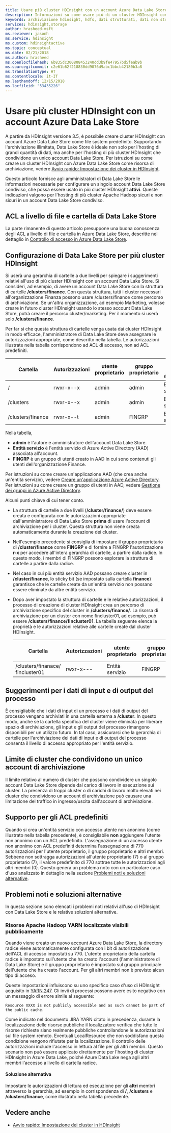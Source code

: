 ```yaml
---
title: Usare più cluster HDInsight con un account Azure Data Lake Store - Azure
description: Informazioni su come usare più di un cluster HDInsight con un singolo account Data Lake Store
keywords: archiviazione hdinsight, hdfs, dati strutturati, dati non strutturati, data lake store
services: hdinsight,storage
author: hrasheed-msft
ms.reviewer: jasonh
ms.service: hdinsight
ms.custom: hdinsightactive
ms.topic: conceptual
ms.date: 02/21/2018
ms.author: hrasheed
ms.openlocfilehash: 6b835dc300808453240dd3b9fe47957bd5feab9b
ms.sourcegitcommit: c2e61b62f218830dd9076d9abc1bbcb42180b3a8
ms.translationtype: HT
ms.contentlocale: it-IT
ms.lasthandoff: 12/15/2018
ms.locfileid: "53435226"
---
```

# <a name="use-multiple-hdinsight-clusters-with-an-azure-data-lake-store-account"></a>Usare più cluster HDInsight con un account Azure Data Lake Store

A partire da HDInsight versione 3.5, è possibile creare cluster HDInsight con account Azure Data Lake Store come file system predefinito.
Supportando l'archiviazione illimitata, Data Lake Store è ideale non solo per l'hosting di grandi quantità di dati, ma anche per l'hosting di più cluster HDInsight che condividono un unico account Data Lake Store. Per istruzioni su come creare un cluster HDInsight con Azure Data Lake Store come risorsa di archiviazione, vedere [Avvio rapido: Impostazione dei cluster in HDInsight](../storage/data-lake-storage/quickstart-create-connect-hdi-cluster.md).

Questo articolo fornisce agli amministratori di Data Lake Store le informazioni necessarie per configurare un singolo account Data Lake Store condiviso, che possa essere usato in più cluster HDInsight **attivi**. Queste indicazioni valgono per l'hosting di più cluster Apache Hadoop sicuri e non sicuri in un account Data Lake Store condiviso.


## <a name="data-lake-store-file-and-folder-level-acls"></a>ACL a livello di file e cartella di Data Lake Store

La parte rimanente di questo articolo presuppone una buona conoscenza degli ACL a livello di file e cartella in Azure Data Lake Store, descritte nel dettaglio in [Controllo di accesso in Azure Data Lake Store](../data-lake-store/data-lake-store-access-control.md).

## <a name="data-lake-store-setup-for-multiple-hdinsight-clusters"></a>Configurazione di Data Lake Store per più cluster HDInsight
Si userà una gerarchia di cartelle a due livelli per spiegare i suggerimenti relativi all'uso di più cluster HDInsight con un account Data Lake Store. Si consideri, ad esempio, di avere un account Data Lake Store con la struttura di cartelle **/clusters/finance**. Con questa struttura, tutti i cluster necessari all'organizzazione Finanza possono usare /clusters/finance come percorso di archiviazione. Se un'altra organizzazione, ad esempio Marketing, volesse creare in futuro cluster HDInsight usando lo stesso account Data Lake Store, potrà creare il percorso cluster/marketing. Per il momento si userà solo **/clusters/finance**.

Per far sì che questa struttura di cartelle venga usata dai cluster HDInsight in modo efficace, l'amministratore di Data Lake Store deve assegnare le autorizzazioni appropriate, come descritto nella tabella. Le autorizzazioni illustrate nella tabella corrispondono ad ACL di accesso, non ad ACL predefiniti. 


|Cartella  |Autorizzazioni  |utente proprietario  |gruppo proprietario  | Utente non anonimo | Autorizzazioni utente non anonimo | Gruppo non anonimo | Autorizzazioni gruppo non anonimo |
|---------|---------|---------|---------|---------|---------|---------|---------|
|/ | rwxr-x--x  |admin |admin  |Entità servizio |--x  |FINGRP   |r-x         |
|/clusters | rwxr-x--x |admin |admin |Entità servizio |--x  |FINGRP |r-x         |
|/clusters/finance | rwxr-x--t |admin |FINGRP  |Entità servizio |rwx  |-  |-     |

Nella tabella,

- **admin** è l'autore e amministratore dell'account Data Lake Store.
- **Entità servizio** è l'entità servizio di Azure Active Directory (AAD) associata all'account.
- **FINGRP** è un gruppo di utenti creato in AAD in cui sono contenuti gli utenti dell'organizzazione Finance.

Per istruzioni su come creare un'applicazione AAD (che crea anche un'entità servizio), vedere [Creare un'applicazione Azure Active Directory](../active-directory/develop/howto-create-service-principal-portal.md#create-an-azure-active-directory-application). Per istruzioni su come creare un gruppo di utenti in AAD, vedere [Gestione dei gruppi in Azure Active Directory](../active-directory/fundamentals/active-directory-groups-create-azure-portal.md).

Alcuni punti chiave di cui tener conto.

- La struttura di cartelle a due livelli (**/cluster/finance/**) deve essere creata e configurata con le autorizzazioni appropriate dall'amministratore di Data Lake Store **prima** di usare l'account di archiviazione per i cluster. Questa struttura non viene creata automaticamente durante la creazione dei cluster.
- Nell'esempio precedente si consiglia di impostare il gruppo proprietario di **/cluster/finance** come **FINGRP** e di fornire a FINGRP l'autorizzazione **r-x** per accedere all'intera gerarchia di cartelle, a partire dalla radice. In questo modo, i membri di FINGRP possono esplorare la struttura di cartelle a partire dalla radice.
- Nel caso in cui più entità servizio AAD possano creare cluster in **/cluster/finance**, lo sticky bit (se impostato sulla cartella **finance**) garantisce che le cartelle create da un'entità servizio non possano essere eliminate da altre entità servizio.
- Dopo aver impostato la struttura di cartelle e le relative autorizzazioni, il processo di creazione di cluster HDInsight crea un percorso di archiviazione specifico del cluster in **/clusters/finance/**. La risorsa di archiviazione per un cluster con nome fincluster01, ad esempio, può essere **/clusters/finance/fincluster01**. La tabella seguente elenca la proprietà e le autorizzazioni relative alle cartelle create dal cluster HDInsight.

    |Cartella  |Autorizzazioni  |utente proprietario  |gruppo proprietario  | Utente non anonimo | Autorizzazioni utente non anonimo | Gruppo non anonimo | Autorizzazioni gruppo non anonimo |
    |---------|---------|---------|---------|---------|---------|---------|---------|
    |/clusters/finanace/ fincluster01 | rwxr-x---  |Entità servizio |FINGRP  |- |-  |-   |-  | 
   


## <a name="recommendations-for-job-input-and-output-data"></a>Suggerimenti per i dati di input e di output del processo

È consigliabile che i dati di input di un processo e i dati di output del processo vengano archiviati in una cartella esterna a **/cluster**. In questo modo, anche se la cartella specifica del cluster viene eliminata per liberare spazio di archiviazione, gli input e gli output del processo rimangono disponibili per un utilizzo futuro. In tal caso, assicurarsi che la gerarchia di cartelle per l'archiviazione dei dati di input e di output del processo consenta il livello di accesso appropriato per l'entità servizio.

## <a name="limit-on-clusters-sharing-a-single-storage-account"></a>Limite di cluster che condividono un unico account di archiviazione

Il limite relativo al numero di cluster che possono condividere un singolo account Data Lake Store dipende dal carico di lavoro in esecuzione sui cluster. La presenza di troppi cluster o di carichi di lavoro molto elevati nei cluster che condividono un account di archiviazione può causare una limitazione del traffico in ingresso/uscita dall'account di archiviazione.

## <a name="support-for-default-acls"></a>Supporto per gli ACL predefiniti

Quando si crea un'entità servizio con accesso utente non anonimo (come illustrato nella tabella precedente), è consigliabile **non** aggiungere l'utente non anonimo con un ACL predefinito. L'assegnazione di un accesso utente non anonimo con ACL predefiniti determina l'assegnazione di 770 autorizzazioni per l'utente proprietario, il gruppo proprietario e altri membri. Sebbene non sottragga autorizzazioni all'utente proprietario (7) o al gruppo proprietario (7), il valore predefinito di 770 sottrae tutte le autorizzazioni agli altri membri (0). Questo genera un problema noto con un particolare caso d'uso analizzato in dettaglio nella sezione [Problemi noti e soluzioni alternative](#known-issues-and-workarounds).

## <a name="known-issues-and-workarounds"></a>Problemi noti e soluzioni alternative

In questa sezione sono elencati i problemi noti relativi all'uso di HDInsight con Data Lake Store e le relative soluzioni alternative.

### <a name="publicly-visible-localized-apache-hadoop-yarn-resources"></a>Risorse Apache Hadoop YARN localizzate visibili pubblicamente

Quando viene creato un nuovo account Azure Data Lake Store, la directory radice viene automaticamente configurata con i bit di autorizzazione dell'ACL di accesso impostati su 770. L'utente proprietario della cartella radice è impostato sull'utente che ha creato l'account (l'amministratore di Data Lake Store) e il gruppo proprietario è impostato sul gruppo principale dell'utente che ha creato l'account. Per gli altri membri non è previsto alcun tipo di acceso.

Queste impostazioni influiscono su uno specifico caso d'uso di HDInsight acquisito in [YARN 247](https://hwxmonarch.atlassian.net/browse/YARN-247). Gli invii di processi possono avere esito negativo con un messaggio di errore simile al seguente:

    Resource XXXX is not publicly accessible and as such cannot be part of the public cache.

Come indicato nel documento JIRA YARN citato in precedenza, durante la localizzazione delle risorse pubbliche il localizzatore verifica che tutte le risorse richieste siano realmente pubbliche controllandone le autorizzazioni sul file system remoto. Eventuali LocalResource che non soddisfano questa condizione vengono rifiutate per la localizzazione. Il controllo delle autorizzazioni include l'accesso in lettura al file per gli altri membri. Questo scenario non può essere applicato direttamente per l'hosting di cluster HDInsight in Azure Data Lake, poiché Azure Data Lake nega agli altri membri l'accesso a livello di cartella radice.

#### <a name="workaround"></a>Soluzione alternativa
Impostare le autorizzazioni di lettura ed esecuzione per gli **altri** membri attraverso la gerarchia, ad esempio in corrispondenza di **/**, **/clusters** e **/clusters/finance**, come illustrato nella tabella precedente.

## <a name="see-also"></a>Vedere anche 

* [Avvio rapido: Impostazione dei cluster in HDInsight](../storage/data-lake-storage/quickstart-create-connect-hdi-cluster.md)



